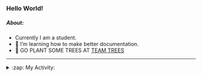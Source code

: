 ### Hello World!

##### About:
- Currently I am a student.
- 🌱 I’m learning how to make better documentation.
- 🌱 GO PLANT SOME TREES AT [TEAM TREES](https://teamtrees.org/)

---
<details>
  <summary>:zap: My Activity:</summary>
  
<!--START_SECTION:waka-->
![Code Time](http://img.shields.io/badge/Code%20Time-1%2C113%20hrs%2014%20mins-blue)

**I'm a Night 🦉** 

```text
🌞 Morning                1369 commits        ██░░░░░░░░░░░░░░░░░░░░░░░   09.10 % 
🌆 Daytime                5246 commits        █████████░░░░░░░░░░░░░░░░   34.87 % 
🌃 Evening                4310 commits        ███████░░░░░░░░░░░░░░░░░░   28.65 % 
🌙 Night                  4119 commits        ███████░░░░░░░░░░░░░░░░░░   27.38 % 
```
📅 **I'm Most Productive on Wednesday** 

```text
Monday                   2285 commits        ████░░░░░░░░░░░░░░░░░░░░░   15.19 % 
Tuesday                  1816 commits        ███░░░░░░░░░░░░░░░░░░░░░░   12.07 % 
Wednesday                3577 commits        ██████░░░░░░░░░░░░░░░░░░░   23.78 % 
Thursday                 1861 commits        ███░░░░░░░░░░░░░░░░░░░░░░   12.37 % 
Friday                   1498 commits        ██░░░░░░░░░░░░░░░░░░░░░░░   09.96 % 
Saturday                 1368 commits        ██░░░░░░░░░░░░░░░░░░░░░░░   09.09 % 
Sunday                   2639 commits        ████░░░░░░░░░░░░░░░░░░░░░   17.54 % 
```


📊 **This Week I Spent My Time On** 

```text
🔥 Editors: 
VS Code                  5 hrs 46 mins       █████████████████████████   100.00 % 

🐱‍💻 Projects: 
praise                   4 hrs 28 mins       ███████████████████░░░░░░   77.40 % 
CSF22                    1 hr 18 mins        ██████░░░░░░░░░░░░░░░░░░░   22.55 % 
ai                       0 secs              ░░░░░░░░░░░░░░░░░░░░░░░░░   00.05 % 
```


 Last Updated on 24/04/2023 02:22:12 UTC
<!--END_SECTION:waka-->
</details>
